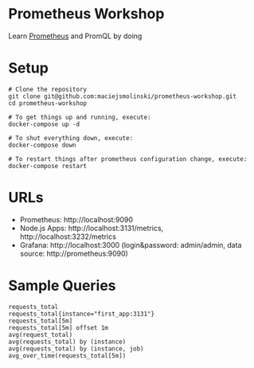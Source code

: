 # Prometheus Workshop

Learn [Prometheus](https://prometheus.io/) and PromQL by doing

# Setup

```
# Clone the repository
git clone git@github.com:maciejsmolinski/prometheus-workshop.git
cd prometheus-workshop

# To get things up and running, execute:
docker-compose up -d

# To shut everything down, execute:
docker-compose down

# To restart things after prometheus configuration change, execute:
docker-compose restart
```

# URLs

* Prometheus: http://localhost:9090
* Node.js Apps: http://localhost:3131/metrics, http://localhost:3232/metrics
* Grafana: http://localhost:3000 (login&password: admin/admin, data source: http://prometheus:9090)

# Sample Queries

```
requests_total
requests_total{instance="first_app:3131"}
requests_total[5m]
requests_total[5m] offset 1m
avg(request_total)
avg(requests_total) by (instance)
avg(requests_total) by (instance, job)
avg_over_time(requests_total[5m])
```
